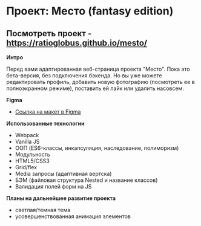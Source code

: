 # Проект: Место (fantasy edition)

## Посмотреть проект - https://ratioglobus.github.io/mesto/

**Интро**

Перед вами адаптированная веб-страница проекта "Место".
Пока это бета-версия, без подключения бэкенда. Но вы уже можете редактировать профиль, добавить новую фотографию (посмотреть ее в полноэкранном режиме), поставить ей лайк или удалить насовсем.

**Figma**

* [Ссылка на макет в Figma](https://www.figma.com/file/2cn9N9jSkmxD84oJik7xL7/JavaScript.-Sprint-4?node-id=0%3A1)

**Использованные технологии**

- Webpack
- Vanilla JS
- ООП (ES6-классы, инкапсуляция, наследование, полиморизм)
- Модульность
- HTML5/CSS3
- Grid/flex
- Media запросы (адаптивная вертска)
- БЭМ (файловая структура Nested и название классов)
- Валидация полей форм на JS

**Планы на дальнейшее развитие проекта**

- светлая/темная тема
- усовершенствованная анимация элементов
